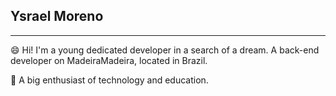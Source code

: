 ## Ysrael Moreno
-----------------------
😄 Hi! I'm a young dedicated developer in a search of a dream. A back-end developer on MadeiraMadeira, located in Brazil. 

🔭 A big enthusiast of technology and education.

<!--
**ysraelmoreno/ysraelmoreno** is a ✨ _special_ ✨ repository because its `README.md` (this file) appears on your GitHub profile.

Here are some ideas to get you started:

- I’m currently working on ...
- 🌱 I’m currently learning ...
- 👯 I’m looking to collaborate on ...
- 🤔 I’m looking for help with ...
- 💬 Ask me about ...
- 📫 How to reach me: ...
-  Pronouns: ...
- ⚡ Fun fact: ...
-->
